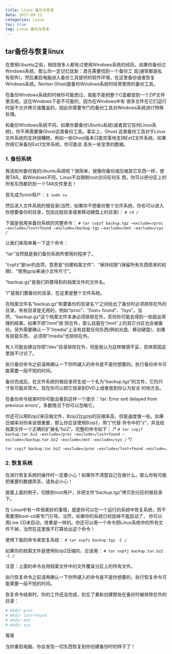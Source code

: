 ```yaml
---
title: Linux 备份与恢复
data: 2017-09-12
categories: Linux
toc: true
tag: Linux 备份与恢复
---
```

</p>

## tar备份与恢复linux

  在使用Ubuntu之前，相信很多人都有过使用Windows系统的经历。如果你备份过Windows系统，那么你一定记忆犹新：首先需要找到一个备份工 具(通常都是私有软件)，然后重启电脑进入备份工具提供的软件环境，在这里备份或者恢复Windows系统。Norton Ghost是备份Windows系统时经常使用的备份工具。

在备份Windows系统的时候你可能想过，我能不能把整个C盘都放到一个ZIP文件里去呢。这在Windows下是不可能的，因为在Windows中有 很多文件在它们运行时是不允许拷贝或覆盖的，因此你需要专门的备份工具对Windows系统进行特殊处理。

和备份Windows系统不同，如果你要备份Ubuntu系统(或者其它任何Linux系统)，你不再需要像Ghost这类备份工具。事实上，Ghost 这类备份工具对于Linux文件系统的支持很糟糕，例如一些Ghost版本只能完善地支持Ext2文件系统，如果你用它来备份Ext3文件系统，你可能会 丢失一些宝贵的数据。

### 1. 备份系统

我该如何备份我的Ubuntu系统呢？很简单，就像你备份或压缩其它东西一样，使用TAR。和Windows不同，Linux不会限制root访问任何东 西，你可以把分区上的所有东西都扔到一个TAR文件里去！

首先成为root用户：
`$ sudo su`

然后进入文件系统的根目录(当然，如果你不想备份整个文件系统，你也可以进入你想要备份的目录，包括远程目录或者移动硬盘上的目录)：
`# cd /`

下面是我用来备份系统的完整命令：
`# tar cvpzf backup.tgz –exclude=/proc –exclude=/lost+found –exclude=/backup.tgz –exclude=/mnt –exclude=/sys /`

让我们来简单看一下这个命令：

“tar”当然就是我们备份系统所使用的程序了。

“cvpfz”是tar的选项，意思是“创建档案文件”、“保持权限”(保留所有东西原来的权限)、“使用gzip来减小文件尺寸”。

“backup.gz”是我们将要得到的档案文件的文件名。

“/”是我们要备份的目录，在这里是整个文件系统。

在档案文件名“backup.gz”和要备份的目录名“/”之间给出了备份时必须排除在外的目录。有些目录是无用的，例如“/proc”、“/lost+ found”、“/sys”。当然，“backup.gz”这个档案文件本身必须排除在外，否则你可能会得到一些超出常理的结果。如果不把“/mnt”排 除在外，那么挂载在“/mnt”上的其它分区也会被备份。另外需要确认一下“/media”上没有挂载任何东西(例如光盘、移动硬盘)，如果有挂载东西， 必须把“/media”也排除在外。

有人可能会建议你把“/dev”目录排除在外，但是我认为这样做很不妥，具体原因这里就不讨论了。

执行备份命令之前请再确认一下你所键入的命令是不是你想要的。执行备份命令可能需要一段不短的时间。

备份完成后，在文件系统的根目录将生成一个名为“backup.tgz”的文件，它的尺寸有可能非常大。现在你可以把它烧录到DVD上或者放到你认为安全 的地方去。

在备份命令结束时你可能会看到这样一个提示：’tar: Error exit delayed from previous errors’，多数情况下你可以忽略它。

你还可以用Bzip2来压缩文件，Bzip2比gzip的压缩率高，但是速度慢一些。如果压缩率对你来说很重要，那么你应该使用Bzip2，用“j”代替 命令中的“z”，并且给档案文件一个正确的扩展名“bz2”。完整的命令如下：
/*
`# tar cvpjf backup.tar.bz2 –exclude=/proc –exclude=/lost+found –exclude=/backup.tar.bz2 –exclude=/mnt –exclude=/sys /`
*/
```bash
tar cvpjf backup.tar.bz2 –exclude=/proc –exclude=/lost+found –exclude=/backup.tar.bz2 –exclude=/mnt –exclude=/sys –exclude=/media –exclude=/home/laoke/下载  –exclude=/home/laoke/program media/laoke/文档/备份/debian/tarDebian
```

### 2. 恢复系统

在进行恢复系统的操作时一定要小心！如果你不清楚自己在做什么，那么你有可能把重要的数据弄丢，请务必小心！

接着上面的例子。切换到root用户，并把文件“backup.tgz”拷贝到分区的根目录下。

在 Linux中有一件很美妙的事情，就是你可以在一个运行的系统中恢复系统，而不需要用boot-cd来专门引导。当然，如果你的系统已经挂掉不能启动了， 你可以用Live CD来启动，效果是一样的。你还可以用一个命令把Linux系统中的所有文件干掉，当然在这里我不打算给出这个命令！

使用下面的命令来恢复系统：
`# tar xvpfz backup.tgz -C /`

如果你的档案文件是使用Bzip2压缩的，应该用：
`# tar xvpfj backup.tar.bz2 -C /`

注意：上面的命令会用档案文件中的文件覆盖分区上的所有文件。

执行恢复命令之前请再确认一下你所键入的命令是不是你想要的，执行恢复命令可能需要一段不短的时间。

恢复命令结束时，你的工作还没完成，别忘了重新创建那些在备份时被排除在外的目录：
```bash
# mkdir proc
# mkdir lost+found
# mkdir mnt
# mkdir sys
```
等等

当你重启电脑，你会发现一切东西恢复到你创建备份时的样子了！
